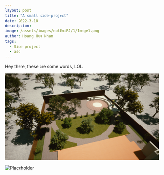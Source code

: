 ```yaml
---
layout: post
title: "A small side-project"
date: 2022-3-18
description: 
image: /assets/images/notUniPJ/1/Image1.png
author: Hoang Huu Nhan
tags: 
  - Side project
  - asd
---
```

Hey there, these are some words, LOL.

![Placeholder](/assets/images/notUniPJ/1/Image8.png)

![Placeholder](/assets/images/notUniPJ/1/Image9.png)
